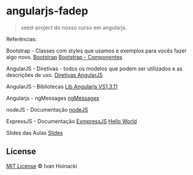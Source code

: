 # angularjs-fadep

> seed-project do nosso curso em angularjs.


Referências:

Bootstrap - Classes com styles que usamos e exemplos para vocês fazer algo novo.
[Bootstrap](http://getbootstrap.com/)
[Bootstrap - Componentes](http://getbootstrap.com/components/)

AngularJS -  Diretivas - todos os modelos que podem ser utilizados e as descrições de uso.
[Diretivas AngularJS](https://docs.angularjs.org/api/ng/directive)

AngularJS - Bibliotecas
[Lib Angularjs VS1.3.11](https://code.angularjs.org/1.3.11/)

Angularjs - ngMessages
[ngMessages](https://docs.angularjs.org/api/ngMessages/directive/ngMessages)

nodeJS - Documentação
[nodeJS](https://nodejs.org/en/download/package-manager/)

ExpressJS - Documentação
[ExmpressJS](https://expressjs.com/)
[Hello World](https://expressjs.com/en/starter/hello-world.html)

Slides das Aulas
[Slides](http://slides.com/ivanhoinacki/oficina-angularjs)

## License

[MIT License](http://ivanhoinacki.mit-license.org/) © Ivan Hoinacki
